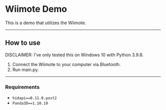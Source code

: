 # Wiimote Demo
This is a demo that utilizes the Wiimote.

---
## How to use
DISCLAIMER: I've only tested this on Windows 10 with Python 3.9.8.

1. Connect the Wiimote to your computer via Bluetooth.
2. Run main.py.

---
### Requirements

- `hidapi==0.11.0.post2`
- `Panda3D==1.10.10`

